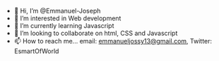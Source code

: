 - 👋 Hi, I’m @Emmanuel-Joseph
- 👀 I’m interested in Web development
- 🌱 I’m currently learning Javascript
- 💞️ I’m looking to collaborate on html, CSS and Javascript
- 📫 How to reach me... email: emmanueljossy13@gmail.com, Twitter: EsmartOfWorld

<!---
EsmartOfAfrica/EsmartOfAfrica is a ✨ special ✨ repository because its `README.md` (this file) appears on your GitHub profile.
You can click the Preview link to take a look at your changes.
--->
